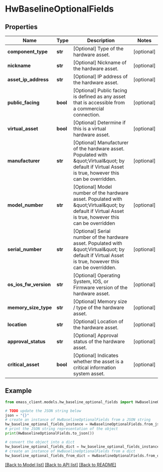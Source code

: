 # HwBaselineOptionalFields


## Properties

Name | Type | Description | Notes
------------ | ------------- | ------------- | -------------
**component_type** | **str** | [Optional] Type of the hardware asset. | [optional] 
**nickname** | **str** | [Optional] Nickname of the hardware asset. | [optional] 
**asset_ip_address** | **str** | [Optional] IP address of the hardware asset. | [optional] 
**public_facing** | **bool** | [Optional] Public facing is defined as any asset that is accessible from a commercial connection. | [optional] 
**virtual_asset** | **bool** | [Optional] Determine if this is a virtual hardware asset. | [optional] 
**manufacturer** | **str** | [Optional] Manufacturer of the hardware asset. Populated with \&quot;Virtual\&quot; by default if Virtual Asset is true, however this can be overridden. | [optional] 
**model_number** | **str** | [Optional] Model number of the hardware asset. Populated with \&quot;Virtual\&quot; by default if Virtual Asset is true, however this can be overridden | [optional] 
**serial_number** | **str** | [Optional] Serial number of the hardware asset. Populated with \&quot;Virtual\&quot; by default if Virtual Asset is true, however this can be overridden. | [optional] 
**os_ios_fw_version** | **str** | [Optional] Operating System, IOS, or Firmware version of the hardware asset. | [optional] 
**memory_size_type** | **str** | [Optional] Memory size / type of the hardware asset. | [optional] 
**location** | **str** | [Optional] Location of the hardware asset. | [optional] 
**approval_status** | **str** | [Optional] Approval status of the hardware asset. | [optional] 
**critical_asset** | **bool** | [Optional] Indicates whether the asset is a critical information system asset. | [optional] 

## Example

```python
from emass_client.models.hw_baseline_optional_fields import HwBaselineOptionalFields

# TODO update the JSON string below
json = "{}"
# create an instance of HwBaselineOptionalFields from a JSON string
hw_baseline_optional_fields_instance = HwBaselineOptionalFields.from_json(json)
# print the JSON string representation of the object
print(HwBaselineOptionalFields.to_json())

# convert the object into a dict
hw_baseline_optional_fields_dict = hw_baseline_optional_fields_instance.to_dict()
# create an instance of HwBaselineOptionalFields from a dict
hw_baseline_optional_fields_from_dict = HwBaselineOptionalFields.from_dict(hw_baseline_optional_fields_dict)
```
[[Back to Model list]](../README.md#documentation-for-models) [[Back to API list]](../README.md#documentation-for-api-endpoints) [[Back to README]](../README.md)


